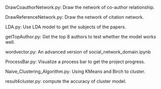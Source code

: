 DrawCoauthorNetwork.py: Draw the network of co-author relationship.

DrawReferenceNetwork.py: Draw the network of citation network.

LDA.py: Use LDA model to get the subjects of the papers.

getTopAuthor.py: Get the top 8 authors to test whether the model works well.

wordvector.py: An advanced version of social_network_domain.ipynb

ProcessBar.py: Visualize a process bar to get the project progress. 

Naive_Clustering_Algorithm.py: Using KMeans and Birch to cluster.

result4cluster.py: compute the accuracy of cluster model.

